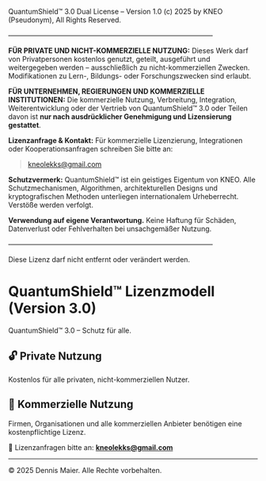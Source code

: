 QuantumShield™ 3.0 Dual License – Version 1.0
(c) 2025 by KNEO (Pseudonym), All Rights Reserved.

–––––––––––––––––––––––––––––––––––––––––––––––––––––––––––

**FÜR PRIVATE UND NICHT-KOMMERZIELLE NUTZUNG:**
Dieses Werk darf von Privatpersonen kostenlos genutzt, geteilt, ausgeführt und weitergegeben werden – ausschließlich zu nicht-kommerziellen Zwecken. Modifikationen zu Lern-, Bildungs- oder Forschungszwecken sind erlaubt.

**FÜR UNTERNEHMEN, REGIERUNGEN UND KOMMERZIELLE INSTITUTIONEN:**
Die kommerzielle Nutzung, Verbreitung, Integration, Weiterentwicklung oder der Vertrieb von QuantumShield™ 3.0 oder Teilen davon ist **nur nach ausdrücklicher Genehmigung und Lizensierung gestattet**.

**Lizenzanfrage & Kontakt:**
Für kommerzielle Lizenzierung, Integrationen oder Kooperationsanfragen schreiben Sie bitte an:
>kneolekks@gmail.com

**Schutzvermerk:**
QuantumShield™ ist ein geistiges Eigentum von KNEO. Alle Schutzmechanismen, Algorithmen, architekturellen Designs und kryptografischen Methoden unterliegen internationalem Urheberrecht. Verstöße werden verfolgt.

**Verwendung auf eigene Verantwortung.**
Keine Haftung für Schäden, Datenverlust oder Fehlverhalten bei unsachgemäßer Nutzung.

–––––––––––––––––––––––––––––––––––––––––––––––––––––––––––

Diese Lizenz darf nicht entfernt oder verändert werden.



# QuantumShield™ Lizenzmodell (Version 3.0)

QuantumShield™ 3.0 – Schutz für alle.

## 🔓 Private Nutzung
Kostenlos für alle privaten, nicht-kommerziellen Nutzer.

## 💼 Kommerzielle Nutzung
Firmen, Organisationen und alle kommerziellen Anbieter benötigen eine kostenpflichtige Lizenz.

📩 Lizenzanfragen bitte an: **kneolekks@gmail.com**

---

© 2025 Dennis Maier. Alle Rechte vorbehalten.
